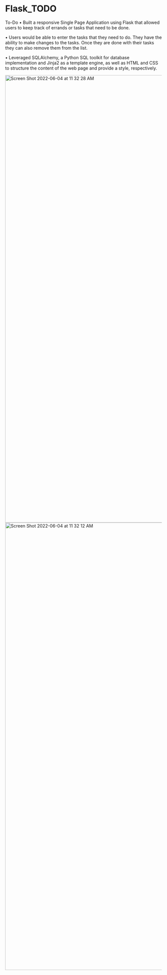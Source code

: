 # Flask_TODO
To-Do
•	Built a responsive Single Page Application using Flask that allowed users to keep track of errands or tasks that need to be done.

•	Users would be able to enter the tasks that they need to do. They have the ability to make changes to the tasks. Once they are done
with their tasks they can also remove them from the list.

•	Leveraged SQLAlchemy, a Python SQL toolkit for database implementation and Jinja2 as a template engine, as well as HTML and CSS to 
structure the content of the web page and provide a style, respectively.

<img width="1440" alt="Screen Shot 2022-06-04 at 11 32 28 AM" src="https://user-images.githubusercontent.com/60219351/172013015-1203f624-96f4-406f-ab4a-4561a22e68d4.png">
<img width="1440" alt="Screen Shot 2022-06-04 at 11 32 12 AM" src="https://user-images.githubusercontent.com/60219351/172013030-72219b16-35c0-48fb-a50e-489e4f5584cb.png">
